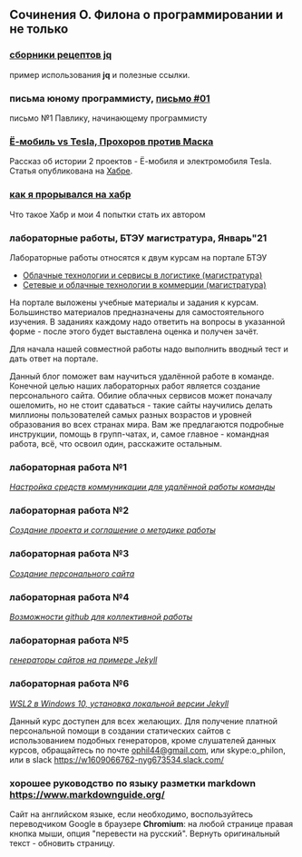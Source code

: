 ## Сочинения О. Филона о программировании и не только

### [сборники рецептов jq](jq-cookbook.md)

пример использования **jq** и полезные ссылки.

### письма юному программисту, [письмо #01](letter01.md)

письмо №1 Павлику, начинающему программисту

### [Ё-мобиль vs Tesla, Прохоров против Маска](tesla.md)

Рассказ об истории 2 проектов - Ё-мобиля и электромобиля Tesla.
Статья опубликована на [Хабре](https://habr.com/ru/sandbox/150318/).

### [как я прорывался на хабр](habr.md)

Что такое Хабр и мои 4 попытки стать их автором

### лабораторные работы, БТЭУ магистратура, Январь"21

Лабораторные работы относятся к двум курсам на портале БТЭУ
- [Облачные технологии и сервисы в логистике (магистратура)](http://dot.i-bteu.by/course/view.php?id=745)
- [Сетевые и облачные технологии в коммерции (магистратура)](http://dot.i-bteu.by/course/view.php?id=735)

На портале выложены учебные материалы и задания к
курсам. Большинство материалов предназначены для самостоятельного
изучения. В заданиях каждому надо ответить на вопросы в указанной
форме - после этого будет выставлена оценка и получен зачёт.

Для начала нашей совместной работы надо выполнить вводный тест и
дать ответ на портале.

Данный блог поможет вам научиться удалённой работе в
команде. Конечной целью наших лабораторных работ является
создание персонального сайта. Обилие облачных сервисов может
поначалу ошеломить, но не стоит сдаваться - такие сайты научились
делать миллионы пользователей самых разных возрастов и уровней
образования во всех странах мира. Вам же предлагаются подробные
инструкции, помощь в групп-чатах, и, самое главное - командная работа,
всё, что освоил один, расскажите остальным.

### лабораторная работа №1
[*Настройка средств коммуникации для удалённой работы команды*](lab01.md)

### лабораторная работа №2
[*Создание проекта  и соглашение о методике работы*](lab02.md)

### лабораторная работа №3
[*Создание  персонального сайта*](lab03.md)

### лабораторная работа №4
[*Возможности github для коллективной работы*](lab04.md)

### лабораторная работа №5
[*генераторы сайтов на примере Jekyll*](lab05.md)

### лабораторная работа №6
[*WSL2  в Windows 10, установка локальной версии Jekyll*](lab06.md)

Данный курс доступен для всех желающих. Для получение платной персональной
помощи в создании статических сайтов с использованием подобных генераторов,
кроме слушателей данных курсов, обращайтесь по почте <ophil44@gmail.com>,
или skype:o_philon, или в slack <https://w1609066762-nyg673534.slack.com/>

### хорошее руководство по языку разметки markdown <https://www.markdownguide.org/>

Сайт на английском языке, если необходимо, воспользуйтесь переводчиком
Google в браузере **Chromium**: на любой странице правая кнопка мыши, опция
"перевести на русский". Вернуть оригинальный текст - обновить страницу.